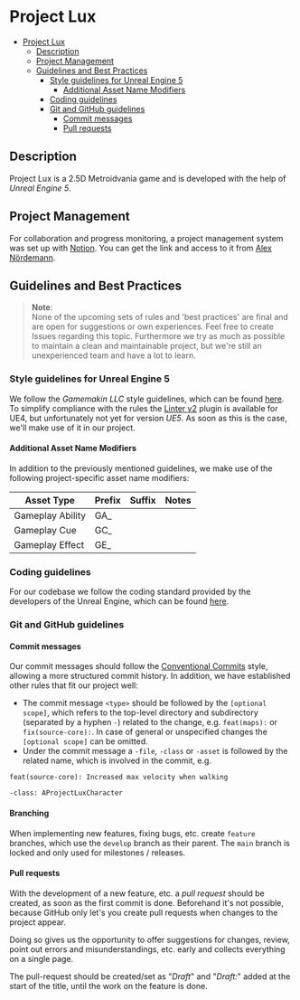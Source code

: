 # Project Lux

<!-- 
Comment: You can create the "Table of Contents", by copying the content of the README.md to this page "https://ecotrust-canada.github.io/markdown-toc/"
-->
- [Project Lux](#project-lux)
  * [Description](#description)
  * [Project Management](#project-management)
  * [Guidelines and Best Practices](#guidelines-and-best-practices)
    + [Style guidelines for Unreal Engine 5](#style-guidelines-for-unreal-engine-5)
      - [Additional Asset Name Modifiers](#additional-asset-name-modifiers)
    + [Coding guidelines](#coding-guidelines)
    + [Git and GitHub guidelines](#git-and-github-guidelines)
      - [Commit messages](#commit-messages)
      - [Pull requests](#pull-requests)

## Description
Project Lux is a 2.5D Metroidvania game and is developed with the help of *Unreal Engine 5*.

## Project Management

For collaboration and progress monitoring, a project management system was set up with [Notion](https://www.notion.so/product?fredir=1). You can get the link and access to it from [Alex Nördemann](https://github.com/alexnoerdemann).

## Guidelines and Best Practices
> **Note**:  
> None of the upcoming sets of rules and 'best practices' are final and are open for suggestions or own experiences. Feel free to create Issues regarding this topic. Furthermore we try as much as possible to maintain a clean and maintainable project, but we're still an unexperienced team and have a lot to learn.

### Style guidelines for Unreal Engine 5
We follow the *Gamemakin LLC* style guidelines, which can be found [here](https://github.com/Allar/ue5-style-guide). To simplify compliance with the rules the [Linter v2](https://www.unrealengine.com/marketplace/en-US/product/linter-v2?sessionInvalidated=true) plugin is available for UE4, but unfortunately not yet for version *UE5*. As soon as this is the case, we'll make use of it in our project.

#### Additional Asset Name Modifiers
In addition to the previously mentioned guidelines, we make use of the following project-specific asset name modifiers:

| Asset Type              | Prefix     | Suffix     | Notes                            |
| ----------------------- | ---------- | ---------- | -------------------------------- |
| Gameplay Ability        | GA_        |            |                                  |
| Gameplay Cue            | GC_        |            |                                  |
| Gameplay Effect         | GE_        |            |                                  |

### Coding guidelines
For our codebase we follow the coding standard provided by the developers of the Unreal Engine, which can be found [here](https://docs.unrealengine.com/5.0/en-US/epic-cplusplus-coding-standard-for-unreal-engine/).

### Git and GitHub guidelines
#### Commit messages
Our commit messages should follow the [Conventional Commits](https://www.conventionalcommits.org/en/v1.0.0/) style, allowing a more structured commit history. In addition, we have established other rules that fit our project well:
- The commit message `<type>` should be followed by the `[optional scope]`, which refers to the top-level directory and subdirectory (separated by a hyphen `-`)  related to the change, e.g. `feat(maps):` or `fix(source-core):`. In case of general or unspecified changes the `[optional scope]` can be omitted.
- Under the commit message a `-file`, `-class` or `-asset` is followed by the related name, which is involved in the commit, e.g.
```
feat(source-core): Increased max velocity when walking

-class: AProjectLuxCharacter
```

#### Branching
When implementing new features, fixing bugs, etc. create `feature` branches, which use the `develop` branch as their parent. The `main` branch is locked and only used for milestones / releases.

#### Pull requests
With the development of a new feature, etc. a *pull request* should be created, as soon as the first commit is done. Beforehand it's not possible, because GitHub only let's you create pull requests when changes to the project appear.

Doing so gives us the opportunity to offer suggestions for changes, review, point out errors and misunderstandings, etc. early and collects everything on a single page.

The pull-request should be created/set as "*Draft*" and "*Draft:*" added at the start of the title, until the work on the feature is done.
